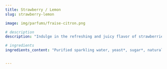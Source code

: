```yaml
---
title: Strawberry / Lemon
slug: strawberry-lemon

image: img/parfums/fraise-citron.png

# description
description: "Indulge in the refreshing and juicy flavor of strawberries accompanied by a tangy citrus flavor."

# ingredients
ingredients_content: "Purified sparkling water, yeast*, sugar*, natural flavors* "


---
```

